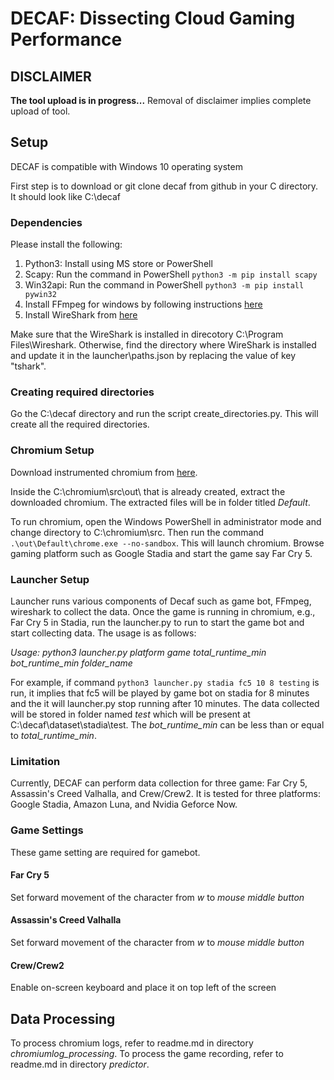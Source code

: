 # DECAF: Dissecting Cloud Gaming Performance

## DISCLAIMER

**The tool upload is in progress...**
Removal of disclaimer implies complete upload of tool.

## Setup

DECAF is compatible with Windows 10 operating system

First step is to download or git clone decaf from github in your C directory. It should look like C:\decaf

### Dependencies
  Please install the following:
  1. Python3: Install using MS store or PowerShell
  2. Scapy: Run the command in PowerShell `python3 -m pip install scapy`
  3. Win32api: Run the command in PowerShell `python3 -m pip install pywin32`
  4. Install FFmpeg for windows by following instructions [here](https://www.gyan.dev/ffmpeg/builds/)
  5. Install WireShark from [here](https://www.wireshark.org/download.html)

  Make sure that the WireShark is installed in direcotory C:\Program Files\Wireshark\. Otherwise, find the directory where WireShark is installed and update it in the launcher\paths.json by replacing the value of key "tshark".

### Creating required directories
  Go the C:\decaf directory and run the script create_directories.py. This will create all the required directories.

### Chromium Setup
  Download instrumented chromium from [here](https://drive.google.com/drive/folders/1kpajCHs6q7MhnPUkV23V8aOO2_cyaoPB?usp=sharing).

  Inside the C:\chromium\src\out\ that is already created, extract the downloaded chromium. The extracted files will be in folder titled _Default_.

  To run chromium, open the Windows PowerShell in administrator mode and change directory to C:\chromium\src\. Then run the command `.\out\Default\chrome.exe --no-sandbox`. This will launch chromium. Browse gaming platform such as Google Stadia and start the game say Far Cry 5.

### Launcher Setup
  Launcher runs various components of Decaf such as game bot, FFmpeg, wireshark to collect the data.
  Once the game is running in chromium, e.g., Far Cry 5 in Stadia, run the launcher.py to run to start the game bot and start collecting data. The usage is as follows:

  _Usage: python3 launcher.py platform game total_runtime_min bot_runtime_min folder_name_

  For example, if command `python3 launcher.py stadia fc5 10 8 testing` is run, it implies that fc5 will be played by game bot on stadia for 8 minutes and the it will launcher.py stop running after 10 minutes. The data collected will be stored in folder named _test_ which will be present at C:\decaf\dataset\stadia\test. The _bot_runtime_min_ can be less than or equal to _total_runtime_min_.

### Limitation
  Currently, DECAF can perform data collection for three game: Far Cry 5, Assassin's Creed Valhalla, and Crew/Crew2. It is tested for three platforms: Google Stadia, Amazon Luna, and Nvidia Geforce Now.
 

  
### Game Settings
  These game setting are required for gamebot.
  #### Far Cry 5
  Set forward movement of the character from _w_ to _mouse middle button_
  #### Assassin's Creed Valhalla
  Set forward movement of the character from _w_ to _mouse middle button_
  #### Crew/Crew2
  Enable on-screen keyboard and place it on top left of the screen
  
  
  
## Data Processing
To process chromium logs, refer to readme.md in directory _chromiumlog_processing_.
To process the game recording, refer to readme.md in directory _predictor_. 



